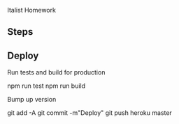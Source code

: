 Italist Homework
## Steps

## Deploy

Run tests and build for production

npm run test
npm run build

Bump up version

git add -A 
git commit -m"Deploy"
git push heroku master


